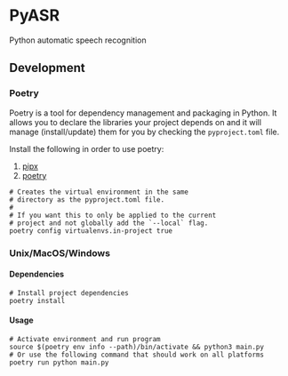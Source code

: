 # PyASR

Python automatic speech recognition

## Development

### Poetry

Poetry is a tool for dependency management and packaging in Python.
It allows you to declare the libraries your project depends on and
it will manage (install/update) them for you by checking the
`pyproject.toml` file.

Install the following in order to use poetry:

1. [pipx](https://github.com/pypa/pipx)
2. [poetry](https://python-poetry.org/docs/#installation)

```shell
# Creates the virtual environment in the same
# directory as the pyproject.toml file.
#
# If you want this to only be applied to the current
# project and not globally add the `--local` flag.
poetry config virtualenvs.in-project true
```

### Unix/MacOS/Windows

#### Dependencies

```shell
# Install project dependencies
poetry install
```

#### Usage

```shell
# Activate environment and run program
source $(poetry env info --path)/bin/activate && python3 main.py
# Or use the following command that should work on all platforms
poetry run python main.py
```
